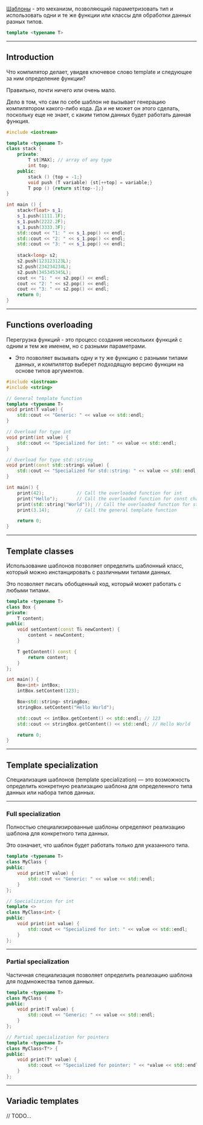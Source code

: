[Шаблоны](https://ru.cppreference.com/w/cpp/language/templates) - это механизм, позволяющий параметризовать тип  и использовать одни и те же функции или классы для обработки данных разных типов.

``` C++
template <typename T>
```

--- 
## Introduction

Что компилятор делает, увидев ключевое слово template и следующее за ним определение функции?

Правильно, почти ничего или очень мало.

Дело в том, что сам по себе шаблон не вызывает генерацию компилятором какого-либо кода. Да и не может он этого сделать, поскольку еще не знает, с каким типом данных будет работать данная функция.


``` C++
#include <iostream>

template <typename T>
class stack {
	private:
		T st[MAX]; // array of any type
		int top;
	public:
		stack () {top = -1;}
		void push (T variable) {st[++top] = variable;}
		T pop () {return st[top--];}
}

int main () {
	stack<float> s_1;
	s_1.push(1111.1F);
	s_1.push(2222.2F);
	s_1.push(3333.3F);
	std::cout << "1: " << s_1.pop() << endl;
	std::cout << "2: " << s_1.pop() << endl;
	std::cout << "3: " << s_1.pop() << endl;
	
	stack<long> s2;
	s2.push(123123123L);
	s2.push(234234234L);
	s2.push(345345345L);
	cout << "1: " << s2.pop() << endl;
	cout << "2: " << s2.pop() << endl;
	cout << "3: " << s2.pop() << endl;
	return 0;
}
```

---
## Functions overloading


Перегрузка функций - это процесс создания нескольких функций с одним и тем же именем, но с разными параметрами. 

- Это позволяет вызывать одну и ту же функцию с разными типами данных, и компилятор выберет подходящую версию функции на основе типов аргументов.

``` c++
#include <iostream>
#include <string>

// General template function
template <typename T>
void print(T value) {
    std::cout << "Generic: " << value << std::endl;
}

// Overload for type int
void print(int value) {
    std::cout << "Specialized for int: " << value << std::endl;
}

// Overload for type std::string
void print(const std::string& value) {
    std::cout << "Specialized for std::string: " << value << std::endl;
}

int main() {
    print(42);            // Call the overloaded function for int
    print("Hello");       // Call the overloaded function for const char* (converted to std::string)
    print(std::string("World")); // Call the overloaded function for std::string
    print(3.14);          // Call the general template function

    return 0;
}
```

--- 
## Template classes

Использование шаблонов позволяет определить шаблонный класс, который можно инстанцировать с различными типами данных. 

Это позволяет писать обобщенный код, который может работать с любыми типами.

``` C++
template <typename T>
class Box {
private:
    T content;
public:
    void setContent(const T& newContent) {
        content = newContent;
    }

    T getContent() const {
        return content;
    }
};

int main() {
    Box<int> intBox;
    intBox.setContent(123);

    Box<std::string> stringBox;
    stringBox.setContent("Hello World");

    std::cout << intBox.getContent() << std::endl; // 123
    std::cout << stringBox.getContent() << std::endl; // Hello World

    return 0;
}

```

---

## Template specialization

Специализация шаблонов (template specialization) — это возможность определить конкретную реализацию шаблона для определенного типа данных или набора типов данных.

---
### Full specialization

Полностью специализированные шаблоны определяют реализацию шаблона для конкретного типа данных.

Это означает, что шаблон будет работать только для указанного типа.

``` c++
template <typename T>
class MyClass {
public:
    void print(T value) {
        std::cout << "Generic: " << value << std::endl;
    }
};

// Specialization for int
template <>
class MyClass<int> {
public:
    void print(int value) {
        std::cout << "Specialized for int: " << value << std::endl;
    }
};
```

---

### Partial specialization

Частичная специализация позволяет определить реализацию шаблона для подмножества типов данных.

``` c++
template <typename T>
class MyClass {
public:
    void print(T value) {
        std::cout << "Generic: " << value << std::endl;
    }
};

// Partial specialization for pointers
template <typename T>
class MyClass<T*> {
public:
    void print(T* value) {
        std::cout << "Specialized for pointer: " << *value << std::endl;
    }
};
```

---

## Variadic templates

// TODO...